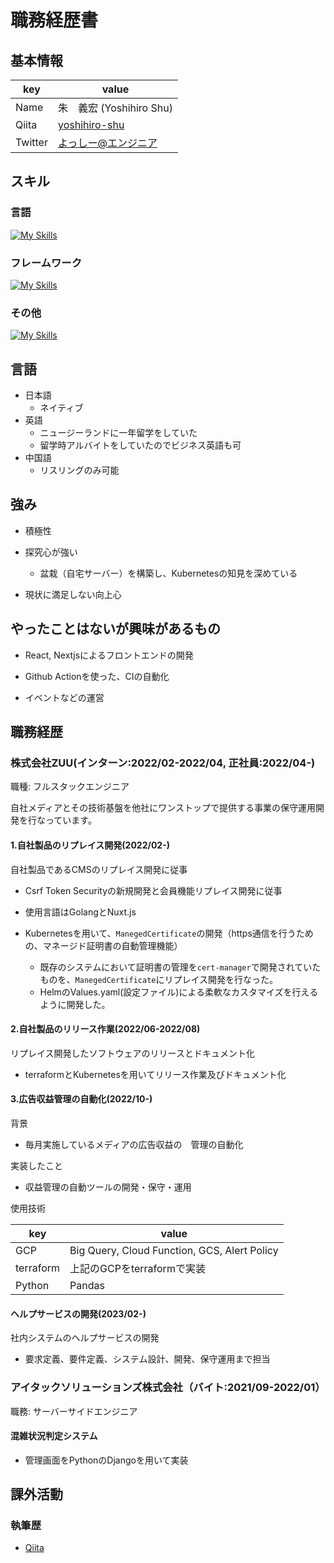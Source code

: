 # 職務経歴書

## 基本情報

|key|value|
|---|-----|
|Name|朱　義宏 (Yoshihiro Shu)|
|Qiita|[yoshihiro-shu](https://qiita.com/yoshihiro-shu)|
|Twitter|[よっしー@エンジニア](https://twitter.com/iamyoshitter)|

## スキル
### 言語

[![My Skills](https://skillicons.dev/icons?i=go,py,js,ts)](https://skillicons.dev)

### フレームワーク

[![My Skills](https://skillicons.dev/icons?i=vue,nuxtjs,django)](https://skillicons.dev)

### その他

[![My Skills](https://skillicons.dev/icons?i=postgres,linux,docker,kubernetes,gcp)](https://skillicons.dev)

## 言語

- 日本語
  - ネイティブ
- 英語
  - ニュージーランドに一年留学をしていた
  - 留学時アルバイトをしていたのでビジネス英語も可
- 中国語
  - リスリングのみ可能

## 強み

- 積極性

- 探究心が強い
  - 盆栽（自宅サーバー）を構築し、Kubernetesの知見を深めている

- 現状に満足しない向上心

## やったことはないが興味があるもの

- React, Nextjsによるフロントエンドの開発

- Github Actionを使った、CIの自動化

- イベントなどの運営

## 職務経歴

### 株式会社ZUU(インターン:2022/02-2022/04, 正社員:2022/04-)

職種: フルスタックエンジニア

自社メディアとその技術基盤を他社にワンストップで提供する事業の保守運用開発を行なっています。

#### 1.自社製品のリプレイス開発(2022/02-)

自社製品であるCMSのリプレイス開発に従事

- Csrf Token Securityの新規開発と会員機能リプレイス開発に従事
- 使用言語はGolangとNuxt.js

- Kubernetesを用いて、`ManegedCertificate`の開発（https通信を行うための、マネージド証明書の自動管理機能）
  - 既存のシステムにおいて証明書の管理を`cert-manager`で開発されていたものを、`ManegedCertificate`にリプレイス開発を行なった。
  - HelmのValues.yaml(設定ファイル)による柔軟なカスタマイズを行えるように開発した。

#### 2.自社製品のリリース作業(2022/06-2022/08)

リプレイス開発したソフトウェアのリリースとドキュメント化

- terraformとKubernetesを用いてリリース作業及びドキュメント化 

#### 3.広告収益管理の自動化(2022/10-)

背景
- 毎月実施しているメディアの広告収益の　管理の自動化

実装したこと
- 収益管理の自動ツールの開発・保守・運用

使用技術

|key|value|
|---|-----|
|GCP|Big Query, Cloud Function, GCS, Alert Policy|
|terraform|上記のGCPをterraformで実装|
|Python|Pandas|

#### ヘルプサービスの開発(2023/02-)

社内システムのヘルプサービスの開発

- 要求定義、要件定義、システム設計、開発、保守運用まで担当

### アイタックソリューションズ株式会社（バイト:2021/09-2022/01）

職務: サーバーサイドエンジニア

#### 混雑状況判定システム

- 管理画面をPythonのDjangoを用いて実装

## 課外活動

<!-- ### 社外プロジェクト
* [運営に携わっているコミュニティ](そのコミュニティのconnpassやカンファレンスページのリンクとか)
* [副業で携わっているサービス](そのサービスのランディングページのリンクとか) -->

<!-- ### 過去の登壇資料
* [Speaker Deck](Speaker Deckの自分の資料のページとか)
 -->
<!-- ### 受賞歴
* [イベント名と受賞した賞](イベントのランディングページのリンクや、結果がわかる記事など) -->

### 執筆歴
* [Qiita](https://qiita.com/yoshihiro-shu)
